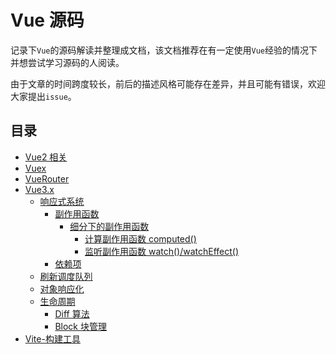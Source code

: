 # Vue 源码

记录下`Vue`的源码解读并整理成文档，该文档推荐在有一定使用`Vue`经验的情况下并想尝试学习源码的人阅读。

由于文章的时间跨度较长，前后的描述风格可能存在差异，并且可能有错误，欢迎大家提出`issue`。

## 目录

-   [Vue2 相关](./Vue2/Vue/README.md)
-   [Vuex](./Vue2/VueX/README.md)
-   [VueRouter](./Vue2/VueRouter/README.md)
-   [Vue3.x](./Vue3/README.md)
    -   [响应式系统](<./Vue3/Reactivity(响应式系统)/README.md>)
        -   [副作用函数](<./Vue3/Reactivity(响应式系统)/effect(副作用函数)/README.md>)
            -   [细分下的副作用函数](<./Vue3/Reactivity(响应式系统)/effect(副作用函数)/specialEffect(特殊副作用函数)/README.md>)
                -   [计算副作用函数 computed()](<./Vue3/Reactivity(响应式系统)/effect(副作用函数)/specialEffect(特殊副作用函数)/computed/README.md>)
                -   [监听副作用函数 watch()/watchEffect()](<./Vue3/Reactivity(响应式系统)/effect(副作用函数)/specialEffect(特殊副作用函数)/watch/README.md>)
        -   [依赖项](<./Vue3/Reactivity(响应式系统)/effect(副作用函数)/dep(依赖项)/README.md>)
    -   [刷新调度队列](<./Vue3/Reactivity(响应式系统)/flush-scheduler(刷新调度队列)/README.md>)
    -   [对象响应化](<./Vue3/Reactivity(响应式系统)/reactive(对象响应化)/README.md>)
    -   [生命周期](<./Vue3/LifeCycle(生命周期)/README.md>)
        -   [Diff 算法](<./Vue3/LifeCycle(生命周期)/Diff更新算法/README.md>)
        -   [Block 块管理](<./Vue3/LifeCycle(生命周期)/Block块管理/README.md>)
-   [Vite-构建工具](./Vite/README.md)
